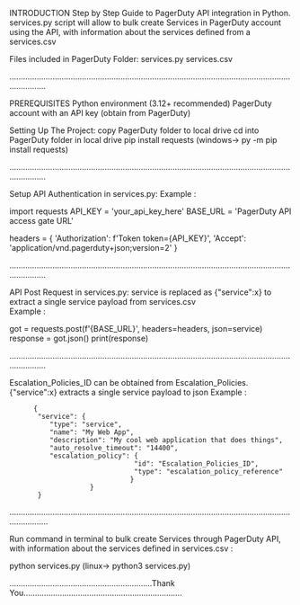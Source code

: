 
INTRODUCTION
Step by Step Guide to PagerDuty API integration in Python.
services.py script will allow to bulk create Services in PagerDuty account using the API, with information about the services defined from a services.csv 

Files included in PagerDuty Folder:
services.py
services.csv

............................................................................................................................................

PREREQUISITES
Python environment (3.12+ recommended)
PagerDuty account with an API key (obtain from PagerDuty)

Setting Up The Project:
copy PagerDuty folder to local drive
cd into PagerDuty folder in local drive
pip install requests  (windows-> py -m pip install requests)

............................................................................................................................................

Setup API Authentication in services.py:
Example : 

import requests
API_KEY = 'your_api_key_here'
BASE_URL = 'PagerDuty API access gate URL'

headers = {
    'Authorization': f'Token token={API_KEY}',
    'Accept': 'application/vnd.pagerduty+json;version=2'
}

............................................................................................................................................

API Post Request in services.py:
service is replaced as {"service":x} to extract a single service payload from services.csv  
Example : 

 got = requests.post(f'{BASE_URL}', headers=headers, json=service)   
   response = got.json()
   print(response)

............................................................................................................................................

Escalation_Policies_ID can be obtained from Escalation_Policies.
{"service":x} extracts a single service payload to json Example :

          {
           "service": {
              "type": "service",
              "name": "My Web App",
              "description": "My cool web application that does things",
              "auto_resolve_timeout": "14400",
              "escalation_policy": {
                                   "id": "Escalation_Policies_ID",
                                   "type": "escalation_policy_reference"
                                  } 
                        }
           } 

.............................................................................................................................................

Run command in terminal to bulk create Services through PagerDuty API, with information about the services defined in services.csv :   

python services.py (linux-> python3 services.py)

...............................................................Thank You......................................................................

 


